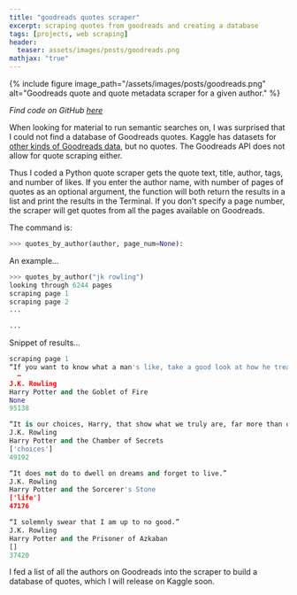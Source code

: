 ```yaml
---
title: "goodreads quotes scraper" 
excerpt: scraping quotes from goodreads and creating a database
tags: [projects, web scraping]
header: 
  teaser: assets/images/posts/goodreads.png
mathjax: "true"
---
```


{% include figure image_path="/assets/images/posts/goodreads.png" alt="Goodreads quote and quote metadata scraper for a given author.</i>" %}

*Find code on GitHub [here](https://github.com/soniajoseph/goodreads-quotes)*

When looking for material to run semantic searches on, I was surprised that I could not find a database of Goodreads quotes. Kaggle has datasets for [other kinds of Goodreads data](https://www.kaggle.com/jealousleopard/goodreadsbooks), but no quotes. The Goodreads API does not allow for quote scraping either.

Thus I coded a Python quote scraper gets the quote text, title, author, tags, and number of likes. If you enter the author name, with number of pages of quotes as an optional argument, the function will both return the results in a list and print the results in the Terminal. If you don't specify a page number, the scraper will get quotes from all the pages available on Goodreads.

The command is:
```python
>>> quotes_by_author(author, page_num=None):
```

An example...
```python
>>> quotes_by_author("jk rowling")
looking through 6244 pages
scraping page 1
scraping page 2
...

...

```

Snippet of results...
```python
scraping page 1
“If you want to know what a man's like, take a good look at how he treats his inferiors, not his equals.”  
  ―
J.K. Rowling
Harry Potter and the Goblet of Fire
None
95138

“It is our choices, Harry, that show what we truly are, far more than our abilities.”
J.K. Rowling
Harry Potter and the Chamber of Secrets
['choices']
49192

“It does not do to dwell on dreams and forget to live.”
J.K. Rowling
Harry Potter and the Sorcerer's Stone
['life']
47176

“I solemnly swear that I am up to no good.”
J.K. Rowling
Harry Potter and the Prisoner of Azkaban
[]
37420
```

I fed a list of all the authors on Goodreads into the scraper to build a database of quotes, which I will release on Kaggle soon.